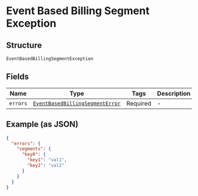 
# Event Based Billing Segment Exception

## Structure

`EventBasedBillingSegmentException`

## Fields

| Name | Type | Tags | Description |
|  --- | --- | --- | --- |
| `errors` | [`EventBasedBillingSegmentError`](../../doc/models/event-based-billing-segment-error.md) | Required | - |

## Example (as JSON)

```json
{
  "errors": {
    "segments": {
      "key0": {
        "key1": "val1",
        "key2": "val2"
      }
    }
  }
}
```

